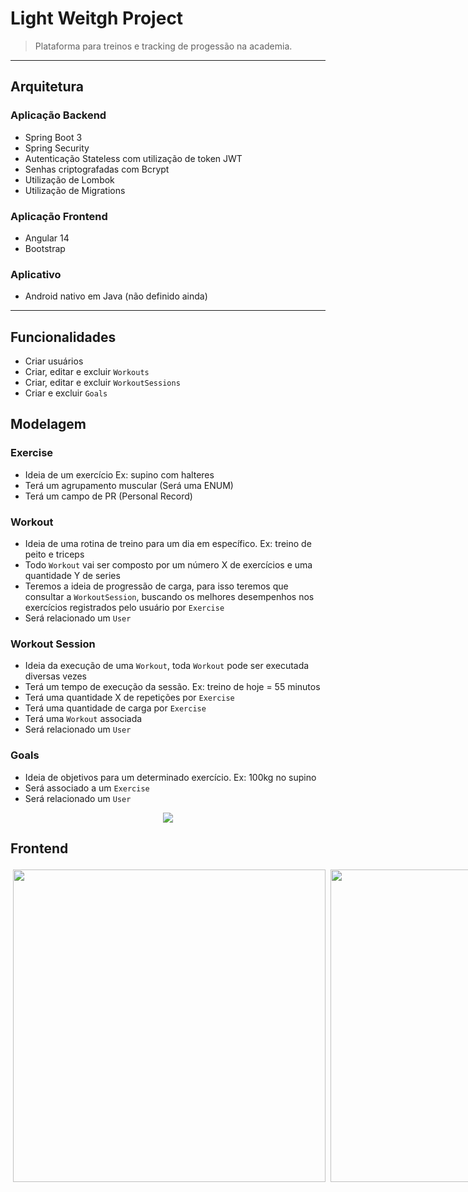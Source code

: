 # Light Weitgh Project

> Plataforma para treinos e tracking de progessão na academia.
> 

---

## Arquitetura

### Aplicação Backend

- Spring Boot 3
- Spring Security
- Autenticação Stateless com utilização de token JWT
- Senhas criptografadas com Bcrypt
- Utilização de Lombok
- Utilização de Migrations

### Aplicação Frontend


- Angular 14
- Bootstrap

### Aplicativo

- Android nativo em Java (não definido ainda)

---

## Funcionalidades

- Criar usuários
- Criar, editar e excluir `Workouts`
- Criar, editar e excluir `WorkoutSessions`
- Criar e excluir `Goals`

## Modelagem

### Exercise

- Ideia de um exercício Ex: supino com halteres
- Terá um agrupamento muscular (Será uma ENUM)
- Terá um campo de PR (Personal Record)

### Workout

- Ideia de uma rotina de treino para um dia em específico. Ex: treino de peito e triceps
- Todo `Workout` vai ser composto por um número X de exercícios e uma quantidade Y de series
- Teremos a ideia de progressão de carga, para isso teremos que consultar a `WorkoutSession`, buscando os melhores desempenhos nos exercícios registrados pelo usuário por `Exercise`
- Será relacionado um `User`

### Workout Session

- Ideia da execução de uma `Workout`, toda `Workout` pode ser executada diversas vezes
- Terá um tempo de execução da sessão. Ex: treino de hoje = 55 minutos
- Terá uma quantidade X de repetições por `Exercise`
- Terá uma quantidade de carga por `Exercise`
- Terá uma `Workout` associada
- Será relacionado um `User`

### Goals

- Ideia de objetivos para um determinado exercício. Ex: 100kg no supino
- Será associado a um `Exercise`
- Será relacionado um `User`

<div align="center">
  <img src="https://user-images.githubusercontent.com/83733948/226145055-297592db-1651-443a-a697-a1b85bae6c2f.png">
</div>

## Frontend
<div style="display: flex; flex-direction: row;" >
    <img height="500px" style="margin: 4px;" src="https://user-images.githubusercontent.com/83733948/239753900-ee4577ff-056e-4c14-85ee-838d805a6a1f.png" alt="">
    <img height="500px" style="margin: 4px;" src="https://user-images.githubusercontent.com/83733948/239753849-fc594120-a91e-44ba-be62-d75444c13eb0.png" alt="">
    <img height="500px" style="margin: 4px;" src="https://user-images.githubusercontent.com/83733948/240711210-e882968f-269e-43ff-b77b-eaf24b019098.png" alt="">
</div>
